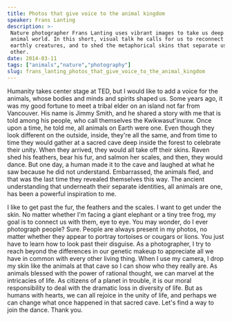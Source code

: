 ```yaml
---
title: Photos that give voice to the animal kingdom
speaker: Frans Lanting
description: >-
 Nature photographer Frans Lanting uses vibrant images to take us deep into the
 animal world. In this short, visual talk he calls for us to reconnect with other
 earthly creatures, and to shed the metaphorical skins that separate us from each
 other.
date: 2014-03-11
tags: ["animals","nature","photography"]
slug: frans_lanting_photos_that_give_voice_to_the_animal_kingdom
---
```


Humanity takes center stage at TED, but I would like to add a voice for the animals,
whose bodies and minds and spirits shaped us. Some years ago, it was my good fortune to
meet a tribal elder on an island not far from Vancouver. His name is Jimmy Smith, and he
shared a story with me that is told among his people, who call themselves the
Kwikwasut'inuxw. Once upon a time, he told me, all animals on Earth were one. Even though
they look different on the outside, inside, they're all the same, and from time to time
they would gather at a sacred cave deep inside the forest to celebrate their unity. When
they arrived, they would all take off their skins. Raven shed his feathers, bear his fur,
and salmon her scales, and then, they would dance. But one day, a human made it to the
cave and laughed at what he saw because he did not understand. Embarrassed, the animals
fled, and that was the last time they revealed themselves this way. The ancient
understanding that underneath their separate identities, all animals are one, has been a
powerful inspiration to me.

I like to get past the fur, the feathers and the scales. I want to get under the skin. No
matter whether I'm facing a giant elephant or a tiny tree frog, my goal is to connect us
with them, eye to eye. You may wonder, do I ever photograph people? Sure. People are always
present in my photos, no matter whether they appear to portray tortoises or cougars or
lions. You just have to learn how to look past their disguise. As a photographer, I try to
reach beyond the differences in our genetic makeup to appreciate all we have in common
with every other living thing. When I use my camera, I drop my skin like the animals at
that cave so I can show who they really are. As animals blessed with the power of rational
thought, we can marvel at the intricacies of life. As citizens of a planet in trouble, it
is our moral responsibility to deal with the dramatic loss in diversity of life. But as
humans with hearts, we can all rejoice in the unity of life, and perhaps we can change
what once happened in that sacred cave. Let's find a way to join the dance. Thank
you.

<!--
ad_duration=3.33
comment_count=59
event="TED2014"
external_start_time=0
intro_duration=11.82
is_subtitle_required="False"
is_talk_featured="True"
language="en"
language_swap="False"
native_language="en"
number_of_related_talks=6
number_of_speakers=1
number_of_subtitled_videos=42
number_of_tags=3
number_of_talk_download_languages=43
number_of_talk_more_resources=0
number_of_talk_recommendations=0
number_of_talks_take_actions=0
post_ad_duration=0.83
published_timestamp="2014-10-29 15:08:20"
recording_date="2014-03-11"
speaker_description="Nature photographer"
speaker_id=35
speaker_is_published=1
speaker_name="Frans Lanting"
talk_name="Photos that give voice to the animal kingdom"
talks_tags=["animals","nature","photography"]
url_audio="https://download.ted.com/talks/FransLanting_2014.mp3?apikey=acme-roadrunner"
url_photo_speaker="https://pe.tedcdn.com/images/ted/685b99520f43c5913d00d77dc930e3ab76f50aa1_254x191.jpg"
url_photo_talk="https://pe.tedcdn.com/images/ted/c64f378fc45c625e6da3c5a858216b23d5c431be_1920x1080.jpg"
url_webpage="https://www.ted.com/talks/frans_lanting_photos_that_give_voice_to_the_animal_kingdom"
video_type_name="TED Stage Talk"
-->